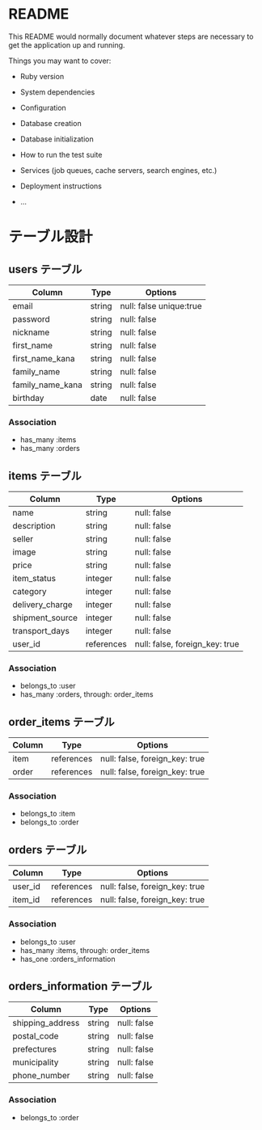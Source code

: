 # README

This README would normally document whatever steps are necessary to get the
application up and running.

Things you may want to cover:

* Ruby version

* System dependencies

* Configuration

* Database creation

* Database initialization

* How to run the test suite

* Services (job queues, cache servers, search engines, etc.)

* Deployment instructions

* ...
# テーブル設計

## users テーブル

| Column           | Type   | Options                 |
| ---------------- | ------ | ----------------------- |
| email            | string | null: false unique:true |
| password         | string | null: false             |
| nickname         | string | null: false             |
| first_name       | string | null: false             |
| first_name_kana  | string | null: false             |
| family_name      | string | null: false             |
| family_name_kana | string | null: false             |
| birthday         | date   | null: false             |

### Association

- has_many :items
- has_many :orders


## items テーブル

| Column              | Type        | Options                        |
| --------------------| ----------- | ------------------------------ |
| name                | string      | null: false                    |
| description         | string      | null: false                    |
| seller              | string      | null: false                    |
| image               | string      | null: false                    |
| price               | string      | null: false                    |
| item_status         | integer     | null: false                    |
| category            | integer     | null: false                    |
| delivery_charge     | integer     | null: false                    |
| shipment_source     | integer     | null: false                    |
| transport_days      | integer     | null: false                    |
| user_id             | references  | null: false, foreign_key: true |

### Association

- belongs_to :user
- has_many :orders, through: order_items





## order_items テーブル

| Column  | Type       | Options                        |
| ------- | ---------- | ------------------------------ |
| item    | references | null: false, foreign_key: true |
| order   | references | null: false, foreign_key: true |

### Association

- belongs_to :item
- belongs_to :order


## orders テーブル

| Column                  | Type       | Options                        |
| ----------------------- | ---------- | ------------------------------ |
| user_id                 | references | null: false, foreign_key: true |
| item_id                 | references | null: false, foreign_key: true |

### Association

- belongs_to :user
- has_many :items, through: order_items
- has_one :orders_information



## orders_information テーブル

| Column                  | Type   | Options     |
| ----------------------- | ------ | ----------- |
| shipping_address        | string | null: false |
| postal_code             | string | null: false |
| prefectures             | string | null: false |
| municipality            | string | null: false |
| phone_number            | string | null: false |


### Association

- belongs_to :order



